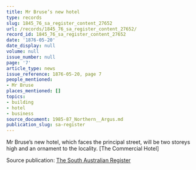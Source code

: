 ```yaml
---
title: Mr Bruse’s new hotel
type: records
slug: 1845_76_sa_register_content_27652
url: /records/1845_76_sa_register_content_27652/
record_id: 1845_76_sa_register_content_27652
date: '1876-05-20'
date_display: null
volume: null
issue_number: null
page: '7'
article_type: news
issue_reference: 1876-05-20, page 7
people_mentioned:
- Mr Bruse
places_mentioned: []
topics:
- building
- hotel
- business
source_document: 1985-87_Northern__Argus.md
publication_slug: sa-register
---
```


Mr Bruse’s new hotel, which faces the principal street, will be two storeys high and an ornament to the locality. [The Commercial Hotel]

Source publication: [The South Australian Register](/publications/sa-register/)
